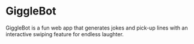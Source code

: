 # GiggleBot
GiggleBot is a fun web app that generates jokes and pick-up lines with an interactive swiping feature for endless laughter.
